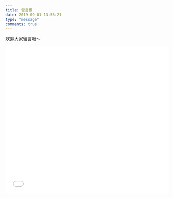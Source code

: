 ```yaml
---
title: 留言板
date: 2019-09-01 13:56:21
type: "message"
comments: true
---
```

欢迎大家留言哦～
<iframe frameborder="no" border="0" marginwidth="0" marginheight="0" width=520 height=470 src="//music.163.com/outchain/player?type=0&id=2966227621&auto=0&height=430"></iframe>
